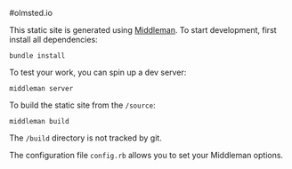 #olmsted.io

This static site is generated using [Middleman](https://middlemanapp.com). To start development, first install all dependencies:

```
bundle install
```

To test your work, you can spin up a dev server:

```
middleman server
```

To build the static site from the `/source`:

```
middleman build
```

The `/build` directory is not tracked by git.

The configuration file `config.rb` allows you to set your Middleman options.

